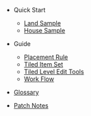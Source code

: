 
* Quick Start
  * [Land Sample](./QuickStart/LandSample)
  * [House Sample](./QuickStart/HouseSample)

* Guide  
  * [Placement Rule](./Guide/PlacementRule) 
  * [Tiled Item Set](./Guide/TiledItemSet)
  * [Tiled Level Edit Tools](./Guide/TiledLevelEditTools)
  * [Work Flow](./Guide/WorkFlow)

* [Glossary](./Glossary.md)

* [Patch Notes](./PatchNotes)

